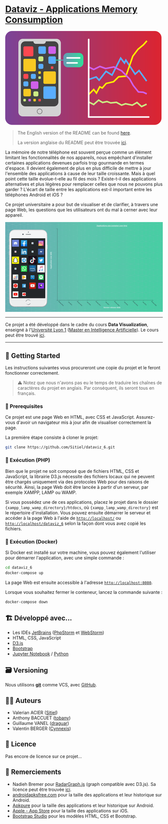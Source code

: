 # [Dataviz - Applications Memory Consumption](https://github.com/Sitiel/dataviz_6)

![Dataviz Cover - Une version simplifiée de notre visualisation principale](thumbnail.png)

> The English version of the README can be found [here](README.md).
>
> La version anglaise du README peut être trouvée [ici](README.md).

La mémoire de notre téléphone est souvent perçue comme un élément limitant les fonctionnalités de nos appareils, nous empêchant d'installer certaines applications devenues parfois trop gourmande en termes d'espace. Il devient également de plus en plus difficile de mettre à jour l'ensemble des applications à cause de leur taille croissante. Mais à quel point cette taille évolue-t-elle au fil des mois ? Existe-t-il des applications alternatives et plus légères pour remplacer celles que nous ne pouvons plus garder ? L'écart de taille entre les applications est-il important entre les téléphones Android et iOS ?

Ce projet universitaire a pour but de visualiser et de clarifier, à travers une page Web, les questions que les utilisateurs ont du mal à cerner avec leur appareil.

![Teaser de notre page web](teaser.gif)

***

Ce projet a été développé dans le cadre du cours **Data Visualization**, enseigné à l'[Université Lyon 1](https://www.univ-lyon1.fr/) ([Master en Intelligence Artificielle]((http://master-info.univ-lyon1.fr/IA/))). Le cours peut être trouvé [ici](https://lyondataviz.github.io/teaching/lyon1-m2/2019/).

***

## 🔌 Getting Started

Les instructions suivantes vous procureront une copie du projet et le feront fonctionner correctement.

> ⚠️ Notez que nous n'avons pas eu le temps de traduire les chaînes de caractères du projet en anglais. Par conséquent, ils seront tous en français.

### 🔧 Prerequisites

Ce projet est une page Web en HTML, avec CSS et JavaScript. Assurez-vous d'avoir un navigateur mis à jour afin de visualiser correctement la page.

La première étape consiste à cloner le projet:

```bash
git clone https://github.com/Sitiel/dataviz_6.git
```

### 🐘 Exécution (PHP)

Bien que le projet ne soit composé que de fichiers HTML, CSS et JavaScript, la librairie D3.js nécessite des fichiers locaux qui ne peuvent être chargés uniquement via des protocoles Web pour des raisons de sécurité. Ainsi, la page Web doit être lancée à partir d'un serveur, par exemple XAMPP, LAMP ou WAMP.

Si vous possédez une de ces applications, placez le projet dans le dossier `{xampp_lamp_wamp_directory}/htdocs`, où `{xampp_lamp_wamp_directory}` est le répertoire d'installation. Vous pouvez ensuite démarrer le serveur et accéder à la page Web à l'aide de [`http://localhost/`](http://localhost/) ou [`http://localhost/dataviz_6`](http://localhost/dataviz_6) selon la façon dont vous avez copié les fichiers.

### 🐳 Exécution (Docker)

Si Docker est installé sur votre machine, vous pouvez également l'utiliser pour démarrer l'application, avec une simple commande :

```bash
cd dataviz_6
docker-compose up
```

La page Web est ensuite accessible à l'adresse [`http://localhost:8080`](http://localhost:8080).

Lorsque vous souhaitez fermer le conteneur, lancez la commande suivante :

```bash
docker-compose down
```

## 🏗️ Développé avec...

* Les IDEs [JetBrains](https://www.jetbrains.com/) ([PhpStorm](https://www.jetbrains.com/phpstorm/) et [WebStorm](https://www.jetbrains.com/webstorm/))
* HTML, CSS, JavaScript
* [D3.js](https://d3js.org/)
* [Bootstrap](https://getbootstrap.com/)
* [Jupyter Notebook](https://jupyter.org/) / [Python](https://www.python.org/)

## 🗃️ Versioning

Nous utilisons [**git**](https://git-scm.com/) comme VCS, avec [GitHub](https://github.com/).

## 👨‍💻 Auteurs

* Valerian ACIER ([Sitiel](https://github.com/Sitiel))
* Anthony BACCUET ([tobany](https://github.com/tobany))
* Guillaume VANEL ([draguar](https://github.com/draguar))
* Valentin BERGER ([Cynnexis](https://github.com/Cynnexis))

## 📝 Licence

Pas encore de licence sur ce projet...

## 🤝 Remerciements

* Nadieh Bremer pour [RadarGraph.js](http://bl.ocks.org/nbremer/21746a9668ffdf6d8242) (graph compatible avec D3.js). Sa licence peut être trouvée [ici](https://github.com/Sitiel/dataviz_6/blob/master/assets/js/RadarGraph-LICENSE.txt).
* [androidapksfree.com](https://androidapksfree.com/) pour la taille des applications et leur historique sur Android.
* [Apkpure](https://apkpure.com/) pour la taille des applications et leur historique sur Android.
* [Apple - App Store](https://www.apple.com/ios/app-store/) pour la taille des applications sur iOS.
* [Bootstrap Studio](https://bootstrapstudio.io/) pour les modèles HTML, CSS et Bootstrap.

